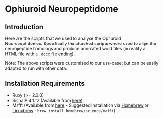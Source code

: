 # Ophiuroid Neuropeptidome

## Introduction

Here are the scripts that we used to analyse the Ophuroid Neuropeptidomes. Specifically the attached scripts where used to align the neuropeptide homologs and produce annotated word files (in reality a HTML file with a `.docx` file ending).

Note: The above scripts were customised to our use-case; but can be easily adapted to run with other data. 

## Installation Requirements
* Ruby (>= 2.0.0)
* SignalP 4.1.*z (Available from [here](http://www.cbs.dtu.dk/cgi-bin/nph-sw_request?signalp))
* Mafft (Available from [here](http://mafft.cbrc.jp/alignment/software/) - Suggested Installation via [Homebrew](http://brew.sh) or [Linuxbrew](http://linuxbrew.sh) - `brew install homebrew/science/mafft`)

